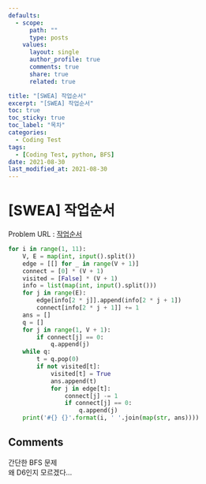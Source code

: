 ```yaml
---
defaults:
  - scope:
      path: ""
      type: posts
    values:
      layout: single
      author_profile: true
      comments: true
      share: true
      related: true

title: "[SWEA] 작업순서"
excerpt: "[SWEA] 작업순서"
toc: true
toc_sticky: true
toc_label: "목차"
categories:
  - Coding Test
tags:
  - [Coding Test, python, BFS]
date: 2021-08-30
last_modified_at: 2021-08-30
---
```

# [SWEA] 작업순서

Problem URL : [작업순서](https://swexpertacademy.com/main/code/problem/problemDetail.do?contestProbId=AV18TrIqIwUCFAZN)

```python
for i in range(1, 11):
    V, E = map(int, input().split())
    edge = [[] for _ in range(V + 1)]
    connect = [0] * (V + 1)
    visited = [False] * (V + 1)
    info = list(map(int, input().split()))
    for j in range(E):
        edge[info[2 * j]].append(info[2 * j + 1])
        connect[info[2 * j + 1]] += 1
    ans = []
    q = []
    for j in range(1, V + 1):
        if connect[j] == 0:
            q.append(j)
    while q:
        t = q.pop(0)
        if not visited[t]:
            visited[t] = True
            ans.append(t)
            for j in edge[t]:
                connect[j] -= 1
                if connect[j] == 0:
                    q.append(j)
    print('#{} {}'.format(i, ' '.join(map(str, ans))))
```
## Comments
간단한 BFS 문제  
왜 D6인지 모르겠다...
